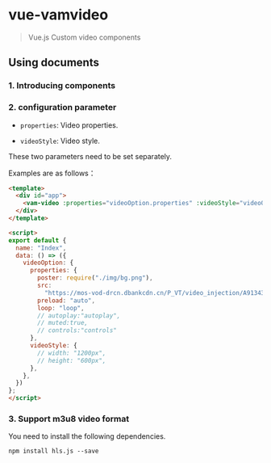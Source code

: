 # vue-vamvideo
> Vue.js Custom video components

## Using documents
### 1. Introducing components
### 2. configuration parameter

- `properties`: Video properties.

- `videoStyle`: Video style.

These two parameters need to be set separately.

Examples are as follows：
```html
<template>
  <div id="app">
    <vam-video :properties="videoOption.properties" :videoStyle="videoOption.videoStyle"></vam-video>
  </div>
</template>

<script>
export default {
  name: "Index",
  data: () => ({
    videoOption: {
      properties: {
        poster: require("./img/bg.png"),
        src:
          "https://mos-vod-drcn.dbankcdn.cn/P_VT/video_injection/A91343E9D/v3/9AB0A7921049102362779584128/MP4Mix_H.264_1920x1080_6000_HEAAC1_PVC_NoCut.mp4",
        preload: "auto",
        loop: "loop",
        // autoplay:"autoplay",
        // muted:true,
        // controls:"controls"
      },
      videoStyle: {
        // width: "1200px",
        // height: "600px",
      },
    },
  })
};
</script>
```
### 3. Support m3u8 video format

You need to install the following dependencies.
```
npm install hls.js --save
```
